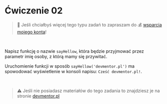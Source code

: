# Ćwiczenie 02

> :loudspeaker: Jeśli chciałbyś więcej tego typu zadań to zapraszam do :moneybag: [wsparcia mojego konta](https://github.com/sponsors/devmentor-pl)!

&nbsp;

Napisz funkcję o nazwie `sayHellow`, która będzie przyjmować przez parametr imię osoby, z którą mamy się przywitać.

Uruchomienie funkcji w sposób `sayHellow('devmentor.pl')` ma spowodować wyświetlenie w konsoli napisu: `Cześć devmentor.pl!`.


&nbsp;

> :warning: Jeśli nie posiadasz materiałów do tego zadania to znajdziesz je na stronie [devmentor.pl](https://devmentor.pl/p/js-basics/)
